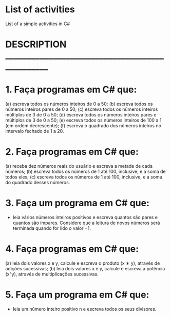 # List of activities
List of a simple activities in C#

# DESCRIPTION _______________________________________________

# 1. Faça programas em C# que:
(a) escreva todos os números inteiros de 0 a 50;
(b) escreva todos os números inteiros pares de 0 a 50;
(c) escreva todos os números inteiros múltiplos de 3 de 0 a 50;
(d) escreva todos os números inteiros pares e múltiplos de 3 de 0 a 50;
(e) escreva todos os números inteiros de 100 a 1 (em ordem decrescente);
(f) escreva o quadrado dos números inteiros no intervalo fechado de 1 a 20.

# 2. Faça programas em C# que:
(a) receba dez números reais do usuário e escreva a metade de cada números;
(b) escreva todos os números de 1 até 100, inclusive, e a soma de todos eles;
(c) escreva todos os números de 1 até 100, inclusive, e a soma do quadrado desses números.

# 3. Faça um programa em C# que:
- leia vários números inteiros positivos e escreva quantos são pares e quantos são ímpares. Considere que a leitura de novos números será terminada quando for lido o valor −1.

# 4. Faça programas em C# que:
(a) leia dois valores x e y, calcule e escreva o produto (x ∗ y), através de adições sucessivas;
(b) leia dois valores x e y, calcule e escreva a potência (x^y), através de multiplicações sucessivas.

# 5. Faça um programa em C# que: 
- leia um número inteiro positivo n e escreva todos os seus divisores.

